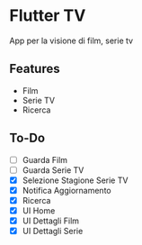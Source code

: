 # Flutter TV
App per la visione di film, serie tv

## Features

- Film
- Serie TV
- Ricerca

## To-Do
- [ ] Guarda Film  
- [ ] Guarda Serie TV
- [x] Selezione Stagione Serie TV 
- [x] Notifica Aggiornamento
- [x] Ricerca
- [x] UI Home
- [x] UI Dettagli Film 
- [x] UI Dettagli Serie
